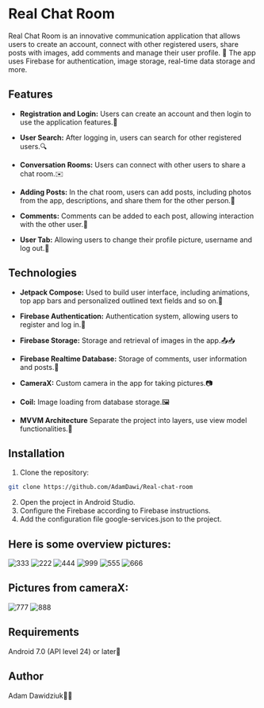 # Real Chat Room

Real Chat Room is an innovative communication application that allows users to create an account, connect with other registered users, share posts with images, add comments and manage their user profile. 🚀
The app uses Firebase for authentication, image storage, real-time data storage and more.

## Features

- **Registration and Login:** Users can create an account and then login to use the application features.📝

- **User Search:** After logging in, users can search for other registered users.🔍

- **Conversation Rooms:** Users can connect with other users to share a chat room.✉️

- **Adding Posts:** In the chat room, users can add posts, including photos from the app, descriptions, and share them for the other person.📸

- **Comments:** Comments can be added to each post, allowing interaction with the other user.💬

- **User Tab:** Allowing users to change their profile picture, username and log out.🔄

## Technologies

- **Jetpack Compose:** Used to build user interface, including animations, top app bars and personalized outlined text fields and so on.🎨

- **Firebase Authentication:** Authentication system, allowing users to register and log in.🔐

- **Firebase Storage:** Storage and retrieval of images in the app.📤📥

- **Firebase Realtime Database:** Storage of comments, user information and posts.💾

- **CameraX:** Custom camera in the app for taking pictures.📷

- **Coil:** Image loading from database storage.🖼️

- **MVVM Architecture** Separate the project into layers, use view model functionalities.🔧

## Installation

1. Clone the repository:
```bash
git clone https://github.com/AdamDawi/Real-chat-room
```
2. Open the project in Android Studio.
3. Configure the Firebase according to Firebase instructions.
4. Add the configuration file google-services.json to the project.

## Here is some overview pictures:

![333](https://github.com/AdamDawi/Real-chat-room/assets/49430055/8dcdcc97-e7f4-47d3-8b2f-eeaecf1099c5)
![222](https://github.com/AdamDawi/Real-chat-room/assets/49430055/3ef4d553-3181-49e6-a0d3-2bdb33e9c1e2)
![444](https://github.com/AdamDawi/Real-chat-room/assets/49430055/fac08a71-d9c3-44b6-aa38-d1bc7822c1b9)
![999](https://github.com/AdamDawi/Real-chat-room/assets/49430055/166f6f88-179d-4551-970c-17224b3546dd)
![555](https://github.com/AdamDawi/Real-chat-room/assets/49430055/6df523de-0ebc-40e7-a498-f3b4f0730786)
![666](https://github.com/AdamDawi/Real-chat-room/assets/49430055/4277cb2f-3e77-486b-8fb2-9829ce28de1b)

## Pictures from cameraX:

![777](https://github.com/AdamDawi/Real-chat-room/assets/49430055/d013ddc8-ea5c-401a-86ae-be51005952e4)
![888](https://github.com/AdamDawi/Real-chat-room/assets/49430055/304dd579-1f1a-479a-87e4-b3f0aa498df7)

## Requirements
Android 7.0 (API level 24) or later📱

## Author

Adam Dawidziuk🧑‍💻
